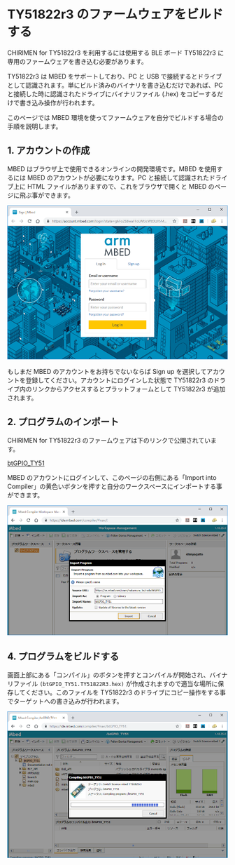 # TY51822r3 のファームウェアをビルドする

CHIRIMEN for TY51822r3 を利用するには使用する BLE ボード TY51822r3 に専用のファームウェアを書き込む必要があります。

TY51822r3 は MBED をサポートしており、PC と USB で接続するとドライブとして認識されます。単にビルド済みのバイナリを書き込むだけであれば、PC と接続した時に認識されたドライブにバイナリファイル (.hex) をコピーするだけで書き込み操作が行われます。

このページでは MBED 環境を使ってファームウェアを自分でビルドする場合の手順を説明します。

## 1. アカウントの作成

MBED はブラウザ上で使用できるオンラインの開発環境です。MBED を使用するには MBED のアカウントが必要になります。PC と接続して認識されたドライブ上に HTML ファイルがありますので、これをブラウザで開くと MBED のページに飛ぶ事ができます。

![mbedsignup](imgs/bridge/mbedsignup.png)

もしまだ MBED のアカウントをお持ちでないならば Sign up を選択してアカウントを登録してください。アカウントにログインした状態で TY51822r3 のドライブ内のリンクからアクセスするとプラットフォームとして TY51822r3 が追加されます。

## 2. プログラムのインポート

CHIRIMEN for TY51822r3 のファームウェアは下のリンクで公開されています。

[btGPIO_TY51](https://os.mbed.com/users/nakamura_bs/code/btGPIO_TY51/)

MBED のアカウントにログインして、このページの右側にある「Import into Compiler」の黄色いボタンを押すと自分のワークスペースにインポートする事ができます。

![import](imgs/bridge/import.png)

## 4. プログラムをビルドする

画面上部にある「コンパイル」のボタンを押すとコンパイルが開始され、バイナリファイル ```(btGPIO_TY51.TY51822R3.hex)``` が作成されますので適当な場所に保存してください。このファイルを TY51822r3 のドライブにコピー操作をする事でターゲットへの書き込みが行われます。

![compile](imgs/bridge/compile.png)
